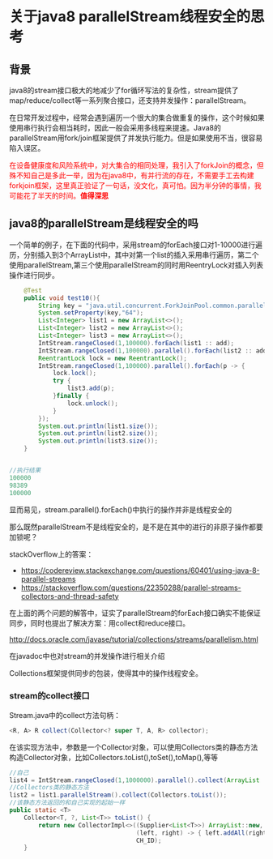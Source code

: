 # 关于java8 parallelStream线程安全的思考

## 背景

java8的stream接口极大的地减少了for循环写法的复杂性，stream提供了map/reduce/collect等一系列聚合接口，还支持并发操作：parallelStream。

在日常开发过程中，经常会遇到遍历一个很大的集合做重复的操作，这个时候如果使用串行执行会相当耗时，因此一般会采用多线程来提速。Java8的parallelStream用fork/join框架提供了并发执行能力。但是如果使用不当，很容易陷入误区。

<font color ='red'>在设备健康度和风险系统中，对大集合的相同处理，我引入了forkJoin的概念，但殊不知自己是多此一举，因为在java8中，有并行流的存在，不需要手工去构建forkjoin框架，这里真正验证了一句话，没文化，真可怕。因为半分钟的事情，我可能花了半天的时间。**值得深思**</font>

## java8的parallelStream是线程安全的吗

一个简单的例子，在下面的代码中，采用stream的forEach接口对1-10000进行遍历，分别插入到3个ArrayList中，其中对第一个list的插入采用串行遍历，第二个使用parallelStream,第三个使用parallelStream的同时用ReentryLock对插入列表操作进行同步。

```java
	@Test
    public void test10(){
        String key = "java.util.concurrent.ForkJoinPool.common.parallelism";
        System.setProperty(key,"64");
        List<Integer> list1 = new ArrayList<>();
        List<Integer> list2 = new ArrayList<>();
        List<Integer> list3 = new ArrayList<>();
        IntStream.rangeClosed(1,100000).forEach(list1 :: add);
        IntStream.rangeClosed(1,100000).parallel().forEach(list2 :: add);
        ReentrantLock lock = new ReentrantLock();
        IntStream.rangeClosed(1,100000).parallel().forEach(p -> {
            lock.lock();
            try {
                list3.add(p);
            }finally {
                lock.unlock();
            }
        });
        System.out.println(list1.size());
        System.out.println(list2.size());
        System.out.println(list3.size());
    }


//执行结果
100000
98389
100000
```

显而易见，stream.parallel().forEach()中执行的操作并非是线程安全的

那么既然parallelStream不是线程安全的，是不是在其中的进行的非原子操作都要加锁呢？

stackOverflow上的答案：

- https://codereview.stackexchange.com/questions/60401/using-java-8-parallel-streams
- https://stackoverflow.com/questions/22350288/parallel-streams-collectors-and-thread-safety

在上面的两个问题的解答中，证实了parallelStream的forEach接口确实不能保证同步，同时也提出了解决方案：用collect和reduce接口。

http://docs.oracle.com/javase/tutorial/collections/streams/parallelism.html

在javadoc中也对stream的并发操作进行相关介绍

Collections框架提供同步的包装，使得其中的操作线程安全。

### stream的collect接口

Stream.java中的collect方法句柄：

```java
<R, A> R collect(Collector<? super T, A, R> collector);
```

在该实现方法中，参数是一个Collector对象，可以使用Collectors类的静态方法构造Collector对象，比如Collectors.toList(),toSet(),toMap(),等等

```java
//自己
list4 = IntStream.rangeClosed(1,1000000).parallel().collect(ArrayList :: new, ArrayList::add, ArrayList::addAll);
//Collectors类的静态方法
list2 = list1.parallelStream().collect(Collectors.toList());
//该静态方法返回的和自己实现的起始一样
public static <T>
    Collector<T, ?, List<T>> toList() {
        return new CollectorImpl<>((Supplier<List<T>>) ArrayList::new, List::add,
                                   (left, right) -> { left.addAll(right); return left; },
                                   CH_ID);
    }
```







 





